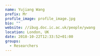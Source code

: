 ```yaml
---
name: Yujiang Wang
prefix: Mr
profile_image: profile_image.jpg
bio: ""
website: //ibug.doc.ic.ac.uk/people/ywang
location: London, UK
date: 2018-10-22T12:33:52+01:00
groups:
  - Researchers
---
```

